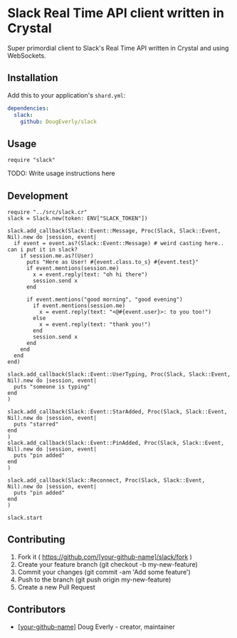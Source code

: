 #  Slack Real Time API client written in Crystal

Super primordial client to Slack's Real Time API written in Crystal and using WebSockets.

## Installation


Add this to your application's `shard.yml`:

```yaml
dependencies:
  slack:
    github: DougEverly/slack
```


## Usage


```crystal
require "slack"
```


TODO: Write usage instructions here

## Development

```crystal
require "../src/slack.cr"
slack = Slack.new(token: ENV["SLACK_TOKEN"])

slack.add_callback(Slack::Event::Message, Proc(Slack, Slack::Event, Nil).new do |session, event|
  if event = event.as?(Slack::Event::Message) # weird casting here.. can i put it in slack?
    if session.me.as?(User)
      puts "Here as User! #{event.class.to_s} #{event.test}"
      if event.mentions(session.me)
        x = event.reply(text: "oh hi there")
        session.send x
      end

      if event.mentions("good morning", "good evening")
        if event.mentions(session.me)
          x = event.reply(text: "<@#{event.user}>: to you too!")
        else
          x = event.reply(text: "thank you!")
        end
        session.send x
      end
    end
  end
end)

slack.add_callback(Slack::Event::UserTyping, Proc(Slack, Slack::Event, Nil).new do |session, event|
  puts "someone is typing"
end
)

slack.add_callback(Slack::Event::StarAdded, Proc(Slack, Slack::Event, Nil).new do |session, event|
  puts "starred"
end
)
slack.add_callback(Slack::Event::PinAdded, Proc(Slack, Slack::Event, Nil).new do |session, event|
  puts "pin added"
end
)

slack.add_callback(Slack::Reconnect, Proc(Slack, Slack::Event, Nil).new do |session, event|
  puts "pin added"
end
)

slack.start

```

## Contributing

1. Fork it ( https://github.com/[your-github-name]/slack/fork )
2. Create your feature branch (git checkout -b my-new-feature)
3. Commit your changes (git commit -am 'Add some feature')
4. Push to the branch (git push origin my-new-feature)
5. Create a new Pull Request

## Contributors

- [[your-github-name]](https://github.com/[your-github-name]) Doug Everly - creator, maintainer
